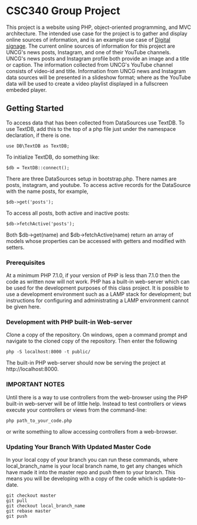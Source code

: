 # CSC340 Group Project

This project is a website using PHP, object-oriented programming, and MVC architecture.  The intended use case for the project is to gather and display online sources of information, and is an example use case of [Digital signage](https://en.wikipedia.org/wiki/Digital_signage).  The current online sources of information for this project are UNCG's news posts, Instagram, and one of their YouTube channels.  UNCG's news posts and Instagram profile both provide an image and a title or caption.  The information collected from UNCG's YouTube channel consists of video-id and title.  Information from UNCG news and Instagram data sources will be presented in a slideshow format; where as the YouTube data will be used to create a video playlist displayed in a fullscreen embeded player.

## Getting Started

To access data that has been collected from DataSources use TextDB.  To use TextDB, add this to the top of a php file just under the namespace declaration, if there is one.

```
use DB\TextDB as TextDB;
```

To initialize TextDB, do something like:

```
$db = TextDB::connect();
```

There are three DataSources setup in bootstrap.php.  There names are posts, instagram, and youtube.  To access active records for the DataSource with the name posts, for example,

```
$db->get('posts');
```

To access all posts, both active and inactive posts:

```
$db->fetchActive('posts');
```

Both $db->get(name) and $db->fetchActive(name) return an array of models whose properties can be accessed with getters and modified with setters.


### Prerequisites

At a minimum PHP 7.1.0, if your version of PHP is less than 7.1.0 then the code as written now will not work.  PHP has a built-in web-server which can be used for the development purposes of this class project.  It is possible to use a development environment such as a LAMP stack for development; but instructions for configuring and administrating a LAMP environment cannot be given here.

### Development with PHP built-in Web-server

Clone a copy of the repository.  On windows, open a command prompt and navigate to the cloned copy of the repository.  Then enter the following

```
php -S localhost:8000 -t public/
```

The built-in PHP web-server should now be serving the project at http://localhost:8000.

### IMPORTANT NOTES

Until there is a way to use controllers from the web-browser using the PHP built-in web-server will be of little help.  Instead to test controllers or views execute your controllers or views from the command-line:

```
php path_to_your_code.php
```

or write something to allow accessing controllers from a web-browser.


### Updating Your Branch With Updated Master Code

In your local copy of your branch you can run these commands, where local_branch_name is your local branch name, to get any changes which have made it into the master repo and push them to your branch.  This means you will be developing with a copy of the code which is update-to-date.

```
git checkout master
git pull
git checkout local_branch_name
git rebase master
git push
```
